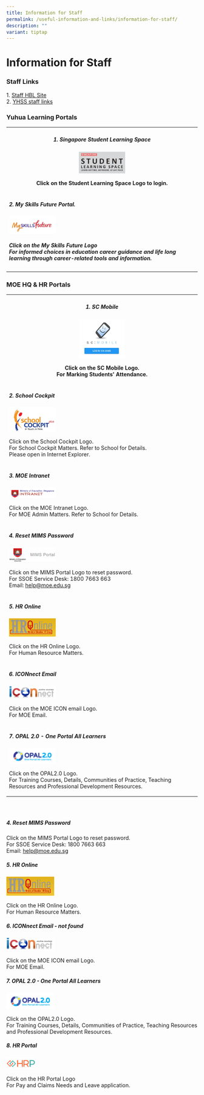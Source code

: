 ```yaml
---
title: Information for Staff
permalink: /useful-information-and-links/information-for-staff/
description: ""
variant: tiptap
---
```

<h1><strong>Information for Staff</strong></h1>
<h3>Staff Links</h3>
<p>1.&nbsp;<a href="https://sites.google.com/moe.edu.sg/yhss-hbl-staff?pli=1&amp;authuser=1" rel="noopener noreferrer nofollow" target="_blank">Staff HBL Site</a>
<br>2.&nbsp;<a href="https://sites.google.com/moe.edu.sg/yhss-staff-links/home" rel="noopener noreferrer nofollow" target="_blank">YHSS staff links</a>
</p>
<h3>Yuhua Learning Portals</h3>
<table style="minWidth: 25px">
<colgroup>
<col>
</colgroup>
<tbody>
<tr>
<th rowspan="1" colspan="1">
<h5>1. Singapore Student Learning Space</h5><a class="isomer-image-wrapper" href="https://www.learning.moe.edu.sg/"><img style="width: 25%;" height="auto" width="100%" src="/images/SLSlogo.jpg"></a>
<p>Click on the Student Learning Space Logo to login.</p>
</th>
</tr>
<tr>
<td rowspan="1" colspan="1">
<h5>2. My Skills Future Portal.</h5><a class="isomer-image-wrapper" href="https://www.myskillsfuture.gov.sg/content/student/en/secondary.html"><img style="width: 25%;" height="auto" width="100%" src="/images/MySkillsFuture.jpg"></a>
<h5>Click on the My Skills Future Logo <br>For informed choices in education career guidance and life long learning through career-related tools and information.</h5>
</td>
</tr>
</tbody>
</table>
<h3>MOE HQ &amp; HR Portals</h3>
<table style="minWidth: 25px">
<colgroup>
<col>
</colgroup>
<tbody>
<tr>
<th rowspan="1" colspan="1">
<h5>1. SC Mobile</h5>
<div class="isomer-image-wrapper">
<img style="width: 25%;" height="auto" width="100%" src="/images/SCMobile.jpg">
</div>
<p>Click on the SC Mobile Logo.
<br>For Marking Students' Attendance.</p>
</th>
</tr>
<tr>
<td rowspan="1" colspan="1">
<h5>2. School Cockpit</h5>
<div class="isomer-image-wrapper">
<img style="width: 25%;" height="auto" width="100%" src="/images/SC.jpg">
</div>
<p>Click on the School Cockpit Logo.
<br>For School Cockpit Matters. Refer to School for Details.
<br>Please open in Internet Explorer.</p>
</td>
</tr>
<tr>
<td rowspan="1" colspan="1">
<h5>3. MOE Intranet</h5>
<div class="isomer-image-wrapper">
<img style="width: 25%;" height="auto" width="100%" src="/images/moe%20intranet.jpg">
</div>
<p>Click on the MOE Intranet Logo.
<br>For MOE Admin Matters. Refer to School for Details.</p>
</td>
</tr>
<tr>
<td rowspan="1" colspan="1">
<h5>4. Reset MIMS Password</h5>
<div class="isomer-image-wrapper">
<img style="width: 25%;" height="auto" width="100%" src="/images/MIMS%20Portal%20Logo.png">
</div>
<p></p>
<p>Click on the MIMS Portal Logo to reset password.
<br>For SSOE Service Desk: 1800 7663 663
<br>Email: <a href="https://cms.isomer.gov.sg/sites/moe-yuhuasec/folders/useful-information/editPage/help@moe.edu.sg" rel="noopener noreferrer nofollow" target="_blank"><u>help@moe.edu.sg</u></a>
</p>
</td>
</tr>
<tr>
<td rowspan="1" colspan="1">
<h5>5. HR Online</h5><a class="isomer-image-wrapper" href="http://intranet.moe.gov.sg/hronline/Pages/Home.aspx"><img style="width: 25%;" height="auto" width="100%" src="/images/hr%20online.png"></a>
<p>Click on the HR Online Logo.
<br>For Human Resource Matters.</p>
</td>
</tr>
<tr>
<td rowspan="1" colspan="1">
<h5>6. ICONnect Email </h5><a class="isomer-image-wrapper" href="https://icon.moe.edu.sg"><img style="width: 25%;" height="auto" width="100%" src="/images/icon.jpg"></a>
<p>Click on the MOE ICON email Logo.
<br>For MOE Email.</p>
</td>
</tr>
<tr>
<td rowspan="1" colspan="1">
<h5>7. OPAL 2.0 - One Portal All Learners</h5><a class="isomer-image-wrapper" href="https://idm.opal2.moe.edu.sg/Account/Login?ReturnUrl=%2F"><img style="width: 25%;" height="auto" width="100%" src="/images/OPAL2%20Logo.png"></a>
<p>Click on the OPAL2.0 Logo.
<br>For Training Courses, Details, Communities of Practice, Teaching Resources
and Professional Development Resources.</p>
</td>
</tr>
</tbody>
</table>
<p></p>
<h5></h5>
<p></p>
<h5></h5>
<p></p>
<h5></h5>
<p>
<br>
</p>
<h5>4. Reset MIMS Password</h5>
<p>Click on the MIMS Portal Logo to reset password.
<br>For SSOE Service Desk: 1800 7663 663
<br>Email: <a href="help@moe.edu.sg" rel="noopener noreferrer nofollow" target="_blank">help@moe.edu.sg</a>
</p>
<h5>5. HR Online</h5><a class="isomer-image-wrapper" href="http://intranet.moe.gov.sg/hronline/Pages/Home.aspx"><img style="width: 25%;" height="auto" width="100%" src="/images/hr%20online.png"></a>
<p>Click on the HR Online Logo.
<br>For Human Resource Matters.</p>
<h5>6. ICONnect Email - not found</h5><a class="isomer-image-wrapper" href="https://icon.moe.edu.sg"><img style="width: 25%;" height="auto" width="100%" src="/images/icon.jpg"></a>
<p>Click on the MOE ICON email Logo.
<br>For MOE Email.</p>
<h5>7. OPAL 2.0 - One Portal All Learners</h5><a class="isomer-image-wrapper" href="https://idm.opal2.moe.edu.sg/Account/Login?ReturnUrl=%2F"><img style="width: 25%;" height="auto" width="100%" src="/images/OPAL2%20Logo.png"></a>
<p>Click on the OPAL2.0 Logo.
<br>For Training Courses, Details, Communities of Practice, Teaching Resources
and Professional Development Resources.</p>
<h5>8. HR Portal</h5><a class="isomer-image-wrapper" href="https://www.hrp.gov.sg"><img style="width: 15%;" height="auto" width="100%" src="/images/HRP%20Logo.png"></a>
<p>Click on the HR Portal Logo
<br>For Pay and Claims Needs and Leave application.</p>
<p></p>